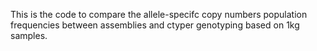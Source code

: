 This is the code to compare the allele-specifc copy numbers population frequencies between assemblies and ctyper genotyping based on 1kg samples.
